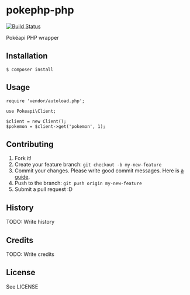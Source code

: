# pokephp-php

[![Build Status](https://travis-ci.org/williamn/pokeapi-php.svg?branch=master)](https://travis-ci.org/williamn/pokeapi-php)

Pokéapi PHP wrapper

## Installation

    $ composer install

## Usage

    require 'vendor/autoload.php';

    use Pokeapi\Client;

    $client = new Client();
    $pokemon = $client->get('pokemon', 1);

## Contributing

1. Fork it!
2. Create your feature branch: `git checkout -b my-new-feature`
3. Commit your changes. Please write good commit messages. Here is [a guide](http://codeinthehole.com/writing/a-useful-template-for-commit-messages/).
4. Push to the branch: `git push origin my-new-feature`
5. Submit a pull request :D

## History

TODO: Write history

## Credits

TODO: Write credits

## License

See LICENSE

